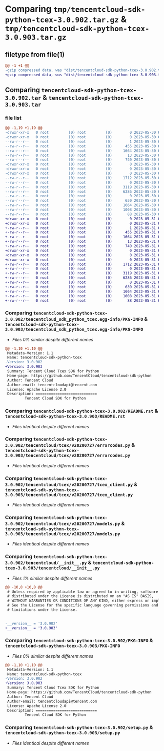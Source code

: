 # Comparing `tmp/tencentcloud-sdk-python-tcex-3.0.902.tar.gz` & `tmp/tencentcloud-sdk-python-tcex-3.0.903.tar.gz`

## filetype from file(1)

```diff
@@ -1 +1 @@
-gzip compressed data, was "dist/tencentcloud-sdk-python-tcex-3.0.902.tar", last modified: Tue May 30 00:33:04 2023, max compression
+gzip compressed data, was "dist/tencentcloud-sdk-python-tcex-3.0.903.tar", last modified: Wed May 31 02:21:24 2023, max compression
```

## Comparing `tencentcloud-sdk-python-tcex-3.0.902.tar` & `tencentcloud-sdk-python-tcex-3.0.903.tar`

### file list

```diff
@@ -1,19 +1,19 @@
-drwxr-xr-x   0 root         (0) root         (0)        0 2023-05-30 00:33:04.000000 tencentcloud-sdk-python-tcex-3.0.902/
-drwxr-xr-x   0 root         (0) root         (0)        0 2023-05-30 00:33:04.000000 tencentcloud-sdk-python-tcex-3.0.902/tencentcloud_sdk_python_tcex.egg-info/
--rw-r--r--   0 root         (0) root         (0)        1 2023-05-30 00:33:04.000000 tencentcloud-sdk-python-tcex-3.0.902/tencentcloud_sdk_python_tcex.egg-info/dependency_links.txt
--rw-r--r--   0 root         (0) root         (0)      455 2023-05-30 00:33:04.000000 tencentcloud-sdk-python-tcex-3.0.902/tencentcloud_sdk_python_tcex.egg-info/SOURCES.txt
--rw-r--r--   0 root         (0) root         (0)     1664 2023-05-30 00:33:04.000000 tencentcloud-sdk-python-tcex-3.0.902/tencentcloud_sdk_python_tcex.egg-info/PKG-INFO
--rw-r--r--   0 root         (0) root         (0)       13 2023-05-30 00:33:04.000000 tencentcloud-sdk-python-tcex-3.0.902/tencentcloud_sdk_python_tcex.egg-info/top_level.txt
--rw-r--r--   0 root         (0) root         (0)      740 2023-05-30 00:33:04.000000 tencentcloud-sdk-python-tcex-3.0.902/README.rst
-drwxr-xr-x   0 root         (0) root         (0)        0 2023-05-30 00:33:04.000000 tencentcloud-sdk-python-tcex-3.0.902/tencentcloud/
-drwxr-xr-x   0 root         (0) root         (0)        0 2023-05-30 00:33:04.000000 tencentcloud-sdk-python-tcex-3.0.902/tencentcloud/tcex/
-drwxr-xr-x   0 root         (0) root         (0)        0 2023-05-30 00:33:04.000000 tencentcloud-sdk-python-tcex-3.0.902/tencentcloud/tcex/v20200727/
--rw-r--r--   0 root         (0) root         (0)     1712 2023-05-30 00:33:04.000000 tencentcloud-sdk-python-tcex-3.0.902/tencentcloud/tcex/v20200727/errorcodes.py
--rw-r--r--   0 root         (0) root         (0)        0 2023-05-30 00:33:04.000000 tencentcloud-sdk-python-tcex-3.0.902/tencentcloud/tcex/v20200727/__init__.py
--rw-r--r--   0 root         (0) root         (0)     3119 2023-05-30 00:33:04.000000 tencentcloud-sdk-python-tcex-3.0.902/tencentcloud/tcex/v20200727/tcex_client.py
--rw-r--r--   0 root         (0) root         (0)     6286 2023-05-30 00:33:04.000000 tencentcloud-sdk-python-tcex-3.0.902/tencentcloud/tcex/v20200727/models.py
--rw-r--r--   0 root         (0) root         (0)        0 2023-05-30 00:33:04.000000 tencentcloud-sdk-python-tcex-3.0.902/tencentcloud/tcex/__init__.py
--rw-r--r--   0 root         (0) root         (0)      630 2023-05-30 00:33:04.000000 tencentcloud-sdk-python-tcex-3.0.902/tencentcloud/__init__.py
--rw-r--r--   0 root         (0) root         (0)     1664 2023-05-30 00:33:04.000000 tencentcloud-sdk-python-tcex-3.0.902/PKG-INFO
--rw-r--r--   0 root         (0) root         (0)     1008 2023-05-30 00:33:04.000000 tencentcloud-sdk-python-tcex-3.0.902/setup.py
--rw-r--r--   0 root         (0) root         (0)       88 2023-05-30 00:33:04.000000 tencentcloud-sdk-python-tcex-3.0.902/setup.cfg
+drwxr-xr-x   0 root         (0) root         (0)        0 2023-05-31 02:21:24.000000 tencentcloud-sdk-python-tcex-3.0.903/
+drwxr-xr-x   0 root         (0) root         (0)        0 2023-05-31 02:21:24.000000 tencentcloud-sdk-python-tcex-3.0.903/tencentcloud_sdk_python_tcex.egg-info/
+-rw-r--r--   0 root         (0) root         (0)        1 2023-05-31 02:21:24.000000 tencentcloud-sdk-python-tcex-3.0.903/tencentcloud_sdk_python_tcex.egg-info/dependency_links.txt
+-rw-r--r--   0 root         (0) root         (0)      455 2023-05-31 02:21:24.000000 tencentcloud-sdk-python-tcex-3.0.903/tencentcloud_sdk_python_tcex.egg-info/SOURCES.txt
+-rw-r--r--   0 root         (0) root         (0)     1664 2023-05-31 02:21:24.000000 tencentcloud-sdk-python-tcex-3.0.903/tencentcloud_sdk_python_tcex.egg-info/PKG-INFO
+-rw-r--r--   0 root         (0) root         (0)       13 2023-05-31 02:21:24.000000 tencentcloud-sdk-python-tcex-3.0.903/tencentcloud_sdk_python_tcex.egg-info/top_level.txt
+-rw-r--r--   0 root         (0) root         (0)      740 2023-05-31 02:21:23.000000 tencentcloud-sdk-python-tcex-3.0.903/README.rst
+drwxr-xr-x   0 root         (0) root         (0)        0 2023-05-31 02:21:24.000000 tencentcloud-sdk-python-tcex-3.0.903/tencentcloud/
+drwxr-xr-x   0 root         (0) root         (0)        0 2023-05-31 02:21:24.000000 tencentcloud-sdk-python-tcex-3.0.903/tencentcloud/tcex/
+drwxr-xr-x   0 root         (0) root         (0)        0 2023-05-31 02:21:24.000000 tencentcloud-sdk-python-tcex-3.0.903/tencentcloud/tcex/v20200727/
+-rw-r--r--   0 root         (0) root         (0)     1712 2023-05-31 02:21:23.000000 tencentcloud-sdk-python-tcex-3.0.903/tencentcloud/tcex/v20200727/errorcodes.py
+-rw-r--r--   0 root         (0) root         (0)        0 2023-05-31 02:21:23.000000 tencentcloud-sdk-python-tcex-3.0.903/tencentcloud/tcex/v20200727/__init__.py
+-rw-r--r--   0 root         (0) root         (0)     3119 2023-05-31 02:21:23.000000 tencentcloud-sdk-python-tcex-3.0.903/tencentcloud/tcex/v20200727/tcex_client.py
+-rw-r--r--   0 root         (0) root         (0)     6286 2023-05-31 02:21:23.000000 tencentcloud-sdk-python-tcex-3.0.903/tencentcloud/tcex/v20200727/models.py
+-rw-r--r--   0 root         (0) root         (0)        0 2023-05-31 02:21:23.000000 tencentcloud-sdk-python-tcex-3.0.903/tencentcloud/tcex/__init__.py
+-rw-r--r--   0 root         (0) root         (0)      630 2023-05-31 02:21:23.000000 tencentcloud-sdk-python-tcex-3.0.903/tencentcloud/__init__.py
+-rw-r--r--   0 root         (0) root         (0)     1664 2023-05-31 02:21:24.000000 tencentcloud-sdk-python-tcex-3.0.903/PKG-INFO
+-rw-r--r--   0 root         (0) root         (0)     1008 2023-05-31 02:21:23.000000 tencentcloud-sdk-python-tcex-3.0.903/setup.py
+-rw-r--r--   0 root         (0) root         (0)       88 2023-05-31 02:21:24.000000 tencentcloud-sdk-python-tcex-3.0.903/setup.cfg
```

### Comparing `tencentcloud-sdk-python-tcex-3.0.902/tencentcloud_sdk_python_tcex.egg-info/PKG-INFO` & `tencentcloud-sdk-python-tcex-3.0.903/tencentcloud_sdk_python_tcex.egg-info/PKG-INFO`

 * *Files 0% similar despite different names*

```diff
@@ -1,10 +1,10 @@
 Metadata-Version: 1.1
 Name: tencentcloud-sdk-python-tcex
-Version: 3.0.902
+Version: 3.0.903
 Summary: Tencent Cloud Tcex SDK for Python
 Home-page: https://github.com/TencentCloud/tencentcloud-sdk-python
 Author: Tencent Cloud
 Author-email: tencentcloudapi@tencent.com
 License: Apache License 2.0
 Description: ============================
         Tencent Cloud SDK for Python
```

### Comparing `tencentcloud-sdk-python-tcex-3.0.902/README.rst` & `tencentcloud-sdk-python-tcex-3.0.903/README.rst`

 * *Files identical despite different names*

### Comparing `tencentcloud-sdk-python-tcex-3.0.902/tencentcloud/tcex/v20200727/errorcodes.py` & `tencentcloud-sdk-python-tcex-3.0.903/tencentcloud/tcex/v20200727/errorcodes.py`

 * *Files identical despite different names*

### Comparing `tencentcloud-sdk-python-tcex-3.0.902/tencentcloud/tcex/v20200727/tcex_client.py` & `tencentcloud-sdk-python-tcex-3.0.903/tencentcloud/tcex/v20200727/tcex_client.py`

 * *Files identical despite different names*

### Comparing `tencentcloud-sdk-python-tcex-3.0.902/tencentcloud/tcex/v20200727/models.py` & `tencentcloud-sdk-python-tcex-3.0.903/tencentcloud/tcex/v20200727/models.py`

 * *Files identical despite different names*

### Comparing `tencentcloud-sdk-python-tcex-3.0.902/tencentcloud/__init__.py` & `tencentcloud-sdk-python-tcex-3.0.903/tencentcloud/__init__.py`

 * *Files 1% similar despite different names*

```diff
@@ -10,8 +10,8 @@
 # Unless required by applicable law or agreed to in writing, software
 # distributed under the License is distributed on an "AS IS" BASIS,
 # WITHOUT WARRANTIES OR CONDITIONS OF ANY KIND, either express or implied.
 # See the License for the specific language governing permissions and
 # limitations under the License.
 
 
-__version__ = '3.0.902'
+__version__ = '3.0.903'
```

### Comparing `tencentcloud-sdk-python-tcex-3.0.902/PKG-INFO` & `tencentcloud-sdk-python-tcex-3.0.903/PKG-INFO`

 * *Files 0% similar despite different names*

```diff
@@ -1,10 +1,10 @@
 Metadata-Version: 1.1
 Name: tencentcloud-sdk-python-tcex
-Version: 3.0.902
+Version: 3.0.903
 Summary: Tencent Cloud Tcex SDK for Python
 Home-page: https://github.com/TencentCloud/tencentcloud-sdk-python
 Author: Tencent Cloud
 Author-email: tencentcloudapi@tencent.com
 License: Apache License 2.0
 Description: ============================
         Tencent Cloud SDK for Python
```

### Comparing `tencentcloud-sdk-python-tcex-3.0.902/setup.py` & `tencentcloud-sdk-python-tcex-3.0.903/setup.py`

 * *Files identical despite different names*

